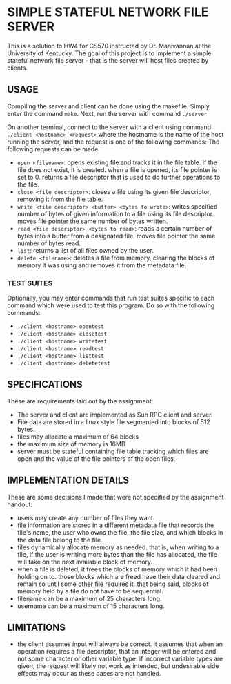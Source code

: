 # SIMPLE STATEFUL NETWORK FILE SERVER
This is a solution to HW4 for CS570 instructed by Dr. Manivannan at the University of Kentucky.
The goal of this project is to implement a simple stateful network file server - that is the server will host files created by clients.
## USAGE
Compiling the server and client can be done using the makefile. Simply enter the command `make`.
Next, run the server with command `./server`

On another terminal, connect to the server with a client using command `./client <hostname> <request>` where the hostname is the name of the host running the server, and the request is one of the following commands:
The following requests can be made:
- `open <filename>`: opens existing file and tracks it in the file table. if the file does not exist, it is created. when a file is opened, its file pointer is set to 0. returns a file descriptor that is used to do further operations to the file.
- `close <file descriptor>`: closes a file using its given file descriptor, removing it from the file table.
- `write <file descriptor> <buffer> <bytes to write>`: writes specified number of bytes of given information to a file using its file descriptor. moves file pointer the same number of bytes written.
- `read <file descriptor> <bytes to read>`: reads a certain number of bytes into a buffer from a designated file. moves file pointer the same number of bytes read.
- `list`: returns a list of all files owned by the user.
- `delete <filename>`: deletes a file from memory, clearing the blocks of memory it was using and removes it from the metadata file.

### TEST SUITES
Optionally, you may enter commands that run test suites specific to each command which were used to test this program.
Do so with the following commands:
- `./client <hostname> opentest`
- `./client <hostname> closetest`
- `./client <hostname> writetest`
- `./client <hostname> readtest`
- `./client <hostname> listtest`
- `./client <hostname> deletetest`

## SPECIFICATIONS
These are requirements laid out by the assignment:
- The server and client are implemented as Sun RPC client and server.
- File data are stored in a linux style file segmented into blocks of 512 bytes.
- files may allocate a maximum of 64 blocks
- the maximum size of memory is 16MB
- server must be stateful containing file table tracking which files are open and the value of the file pointers of the open files.
## IMPLEMENTATION DETAILS
These are some decisions I made that were not specified by the assignment handout:
- users may create any number of files they want.
- file information are stored in a different metadata file that records the file's name, the user who owns the file, the file size, and which blocks in the data file belong to the file.
- files dynamically allocate memory as needed. that is, when writing to a file, if the user is writing more bytes than the file has allocated, the file will take on the next available block of memory.
- when a file is deleted, it frees the blocks of memory which it had been holding on to. those blocks which are freed have their data cleared and remain so until some other file requires it. that being said, blocks of memory held by a file do not have to be sequential.
- filename can be a maximum of 25 characters long.
- username can be a maximum of 15 characters long.

## LIMITATIONS
- the client assumes input will always be correct. it assumes that when an operation requires a file descriptor, that an integer will be entered and not some character or other variable type. if incorrect variable types are given, the request will likely not work as intended, but undesirable side effects may occur as these cases are not handled.
